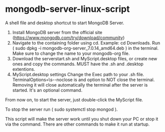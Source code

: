# mongodb-server-linux-script
A shell file and desktop shortcut to start MongoDB Server.

1. Install MongoDB server from the official site (https://www.mongodb.com/try/download/community)
2. Navigate to the containing folder using cd. Example: cd Downloads. Run ( sudo dpkg -i mongodb-org-server_7.0.14_amd64.deb ) in the terminal. Make sure to change the name to your mongodb-org file.
3. Download the serverstart.sh and MyScript.desktop files, or create new ones and copy the commands. MUST have the .sh and .desktop extentions.
4. MyScript.desktop settings
  Change the Exec path to your .sh file.
  TerminalOptions=\s--noclose  is and option to NOT close the terminal. Removing it will close automatically the terminal after the server is started. It's an optional command.

From now on, to start the server, just double-click the MyScript file.

To stop the server run ( sudo systemctl stop mongod ).

This script will make the server work until you shut down your PC or stop it via the command. There are other commands to make it run at startup.

